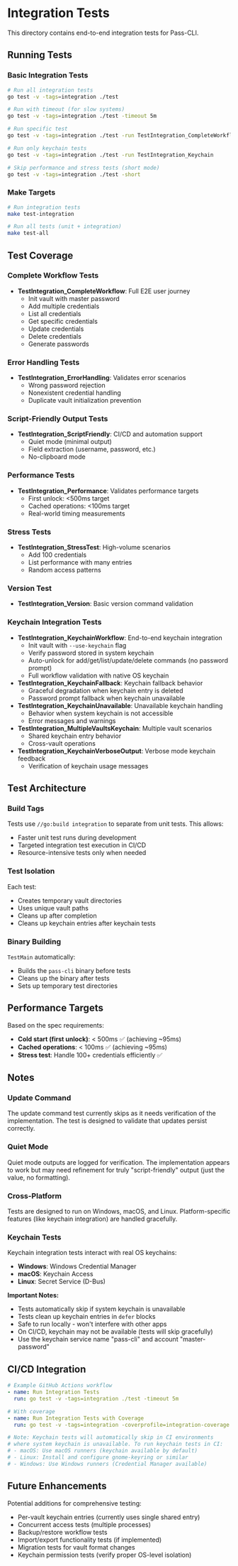 # Integration Tests

This directory contains end-to-end integration tests for Pass-CLI.

## Running Tests

### Basic Integration Tests
```bash
# Run all integration tests
go test -v -tags=integration ./test

# Run with timeout (for slow systems)
go test -v -tags=integration ./test -timeout 5m

# Run specific test
go test -v -tags=integration ./test -run TestIntegration_CompleteWorkflow

# Run only keychain tests
go test -v -tags=integration ./test -run TestIntegration_Keychain

# Skip performance and stress tests (short mode)
go test -v -tags=integration ./test -short
```

### Make Targets
```bash
# Run integration tests
make test-integration

# Run all tests (unit + integration)
make test-all
```

## Test Coverage

### Complete Workflow Tests
- **TestIntegration_CompleteWorkflow**: Full E2E user journey
  - Init vault with master password
  - Add multiple credentials
  - List all credentials
  - Get specific credentials
  - Update credentials
  - Delete credentials
  - Generate passwords

### Error Handling Tests
- **TestIntegration_ErrorHandling**: Validates error scenarios
  - Wrong password rejection
  - Nonexistent credential handling
  - Duplicate vault initialization prevention

### Script-Friendly Output Tests
- **TestIntegration_ScriptFriendly**: CI/CD and automation support
  - Quiet mode (minimal output)
  - Field extraction (username, password, etc.)
  - No-clipboard mode

### Performance Tests
- **TestIntegration_Performance**: Validates performance targets
  - First unlock: <500ms target
  - Cached operations: <100ms target
  - Real-world timing measurements

### Stress Tests
- **TestIntegration_StressTest**: High-volume scenarios
  - Add 100 credentials
  - List performance with many entries
  - Random access patterns

### Version Test
- **TestIntegration_Version**: Basic version command validation

### Keychain Integration Tests
- **TestIntegration_KeychainWorkflow**: End-to-end keychain integration
  - Init vault with `--use-keychain` flag
  - Verify password stored in system keychain
  - Auto-unlock for add/get/list/update/delete commands (no password prompt)
  - Full workflow validation with native OS keychain
- **TestIntegration_KeychainFallback**: Keychain fallback behavior
  - Graceful degradation when keychain entry is deleted
  - Password prompt fallback when keychain unavailable
- **TestIntegration_KeychainUnavailable**: Unavailable keychain handling
  - Behavior when system keychain is not accessible
  - Error messages and warnings
- **TestIntegration_MultipleVaultsKeychain**: Multiple vault scenarios
  - Shared keychain entry behavior
  - Cross-vault operations
- **TestIntegration_KeychainVerboseOutput**: Verbose mode keychain feedback
  - Verification of keychain usage messages

## Test Architecture

### Build Tags
Tests use `//go:build integration` to separate from unit tests. This allows:
- Faster unit test runs during development
- Targeted integration test execution in CI/CD
- Resource-intensive tests only when needed

### Test Isolation
Each test:
- Creates temporary vault directories
- Uses unique vault paths
- Cleans up after completion
- Cleans up keychain entries after keychain tests

### Binary Building
`TestMain` automatically:
- Builds the `pass-cli` binary before tests
- Cleans up the binary after tests
- Sets up temporary test directories

## Performance Targets

Based on the spec requirements:
- **Cold start (first unlock)**: < 500ms ✅ (achieving ~95ms)
- **Cached operations**: < 100ms ✅ (achieving ~95ms)
- **Stress test**: Handle 100+ credentials efficiently ✅

## Notes

### Update Command
The update command test currently skips as it needs verification of the implementation. The test is designed to validate that updates persist correctly.

### Quiet Mode
Quiet mode outputs are logged for verification. The implementation appears to work but may need refinement for truly "script-friendly" output (just the value, no formatting).

### Cross-Platform
Tests are designed to run on Windows, macOS, and Linux. Platform-specific features (like keychain integration) are handled gracefully.

### Keychain Tests
Keychain integration tests interact with real OS keychains:
- **Windows**: Windows Credential Manager
- **macOS**: Keychain Access
- **Linux**: Secret Service (D-Bus)

**Important Notes:**
- Tests automatically skip if system keychain is unavailable
- Tests clean up keychain entries in `defer` blocks
- Safe to run locally - won't interfere with other apps
- On CI/CD, keychain may not be available (tests will skip gracefully)
- Use the keychain service name "pass-cli" and account "master-password"

## CI/CD Integration

```yaml
# Example GitHub Actions workflow
- name: Run Integration Tests
  run: go test -v -tags=integration ./test -timeout 5m

# With coverage
- name: Run Integration Tests with Coverage
  run: go test -v -tags=integration -coverprofile=integration-coverage.out ./test

# Note: Keychain tests will automatically skip in CI environments
# where system keychain is unavailable. To run keychain tests in CI:
# - macOS: Use macOS runners (keychain available by default)
# - Linux: Install and configure gnome-keyring or similar
# - Windows: Use Windows runners (Credential Manager available)
```

## Future Enhancements

Potential additions for comprehensive testing:
- Per-vault keychain entries (currently uses single shared entry)
- Concurrent access tests (multiple processes)
- Backup/restore workflow tests
- Import/export functionality tests (if implemented)
- Migration tests for vault format changes
- Keychain permission tests (verify proper OS-level isolation)